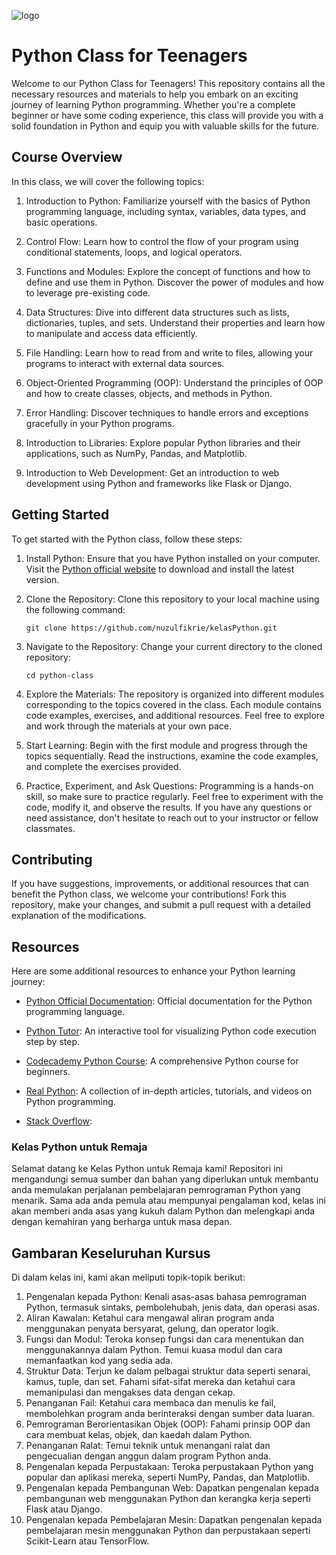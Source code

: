 ![logo](https://www.python.org/static/img/python-logo.png)

# Python Class for Teenagers

Welcome to our Python Class for Teenagers! This repository contains all the necessary resources and materials to help you embark on an exciting journey of learning Python programming. Whether you're a complete beginner or have some coding experience, this class will provide you with a solid foundation in Python and equip you with valuable skills for the future.

## Course Overview

In this class, we will cover the following topics:

1. Introduction to Python: Familiarize yourself with the basics of Python programming language, including syntax, variables, data types, and basic operations.

2. Control Flow: Learn how to control the flow of your program using conditional statements, loops, and logical operators.

3. Functions and Modules: Explore the concept of functions and how to define and use them in Python. Discover the power of modules and how to leverage pre-existing code.

4. Data Structures: Dive into different data structures such as lists, dictionaries, tuples, and sets. Understand their properties and learn how to manipulate and access data efficiently.

5. File Handling: Learn how to read from and write to files, allowing your programs to interact with external data sources.

6. Object-Oriented Programming (OOP): Understand the principles of OOP and how to create classes, objects, and methods in Python.

7. Error Handling: Discover techniques to handle errors and exceptions gracefully in your Python programs.

8. Introduction to Libraries: Explore popular Python libraries and their applications, such as NumPy, Pandas, and Matplotlib.

9. Introduction to Web Development: Get an introduction to web development using Python and frameworks like Flask or Django.

## Getting Started

To get started with the Python class, follow these steps:

1. Install Python: Ensure that you have Python installed on your computer. Visit the [Python official website](https://www.python.org) to download and install the latest version.

2. Clone the Repository: Clone this repository to your local machine using the following command:

   ```shell
   git clone https://github.com/nuzulfikrie/kelasPython.git
   ```

3. Navigate to the Repository: Change your current directory to the cloned repository:

   ```shell
   cd python-class
   ```

4. Explore the Materials: The repository is organized into different modules corresponding to the topics covered in the class. Each module contains code examples, exercises, and additional resources. Feel free to explore and work through the materials at your own pace.

5. Start Learning: Begin with the first module and progress through the topics sequentially. Read the instructions, examine the code examples, and complete the exercises provided.

6. Practice, Experiment, and Ask Questions: Programming is a hands-on skill, so make sure to practice regularly. Feel free to experiment with the code, modify it, and observe the results. If you have any questions or need assistance, don't hesitate to reach out to your instructor or fellow classmates.

## Contributing

If you have suggestions, improvements, or additional resources that can benefit the Python class, we welcome your contributions! Fork this repository, make your changes, and submit a pull request with a detailed explanation of the modifications.

## Resources

Here are some additional resources to enhance your Python learning journey:

- [Python Official Documentation](https://docs.python.org): Official documentation for the Python programming language.

- [Python Tutor](https://pythontutor.com): An interactive tool for visualizing Python code execution step by step.

- [Codecademy Python Course](https://www.codecademy.com/learn/learn-python): A comprehensive Python course for beginners.

- [Real Python](https://realpython.com): A collection of in-depth articles, tutorials, and videos on Python programming.

- [Stack Overflow](https://stackoverflow.com/questions/tagged/python):

<!-- in bahasa melayu -->

### Kelas Python untuk Remaja

Selamat datang ke Kelas Python untuk Remaja kami! Repositori ini mengandungi semua sumber dan bahan yang diperlukan untuk membantu anda memulakan perjalanan pembelajaran pemrograman Python yang menarik. Sama ada anda pemula atau mempunyai pengalaman kod, kelas ini akan memberi anda asas yang kukuh dalam Python dan melengkapi anda dengan kemahiran yang berharga untuk masa depan.

## Gambaran Keseluruhan Kursus

Di dalam kelas ini, kami akan meliputi topik-topik berikut:

1. Pengenalan kepada Python: Kenali asas-asas bahasa pemrograman Python, termasuk sintaks, pembolehubah, jenis data, dan operasi asas.
2. Aliran Kawalan: Ketahui cara mengawal aliran program anda menggunakan penyata bersyarat, gelung, dan operator logik.
3. Fungsi dan Modul: Teroka konsep fungsi dan cara menentukan dan menggunakannya dalam Python. Temui kuasa modul dan cara memanfaatkan kod yang sedia ada.
4. Struktur Data: Terjun ke dalam pelbagai struktur data seperti senarai, kamus, tuple, dan set. Fahami sifat-sifat mereka dan ketahui cara memanipulasi dan mengakses data dengan cekap.
5. Penanganan Fail: Ketahui cara membaca dan menulis ke fail, membolehkan program anda berinteraksi dengan sumber data luaran.
6. Pemrograman Berorientasikan Objek (OOP): Fahami prinsip OOP dan cara membuat kelas, objek, dan kaedah dalam Python.
7. Penanganan Ralat: Temui teknik untuk menangani ralat dan pengecualian dengan anggun dalam program Python anda.
8. Pengenalan kepada Perpustakaan: Teroka perpustakaan Python yang popular dan aplikasi mereka, seperti NumPy, Pandas, dan Matplotlib.
9. Pengenalan kepada Pembangunan Web: Dapatkan pengenalan kepada pembangunan web menggunakan Python dan kerangka kerja seperti Flask atau Django.
10. Pengenalan kepada Pembelajaran Mesin: Dapatkan pengenalan kepada pembelajaran mesin menggunakan Python dan perpustakaan seperti Scikit-Learn atau TensorFlow.
